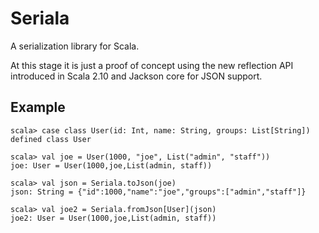Seriala
=======

A serialization library for Scala.

At this stage it is just a proof of concept using the new reflection API
introduced in Scala 2.10 and Jackson core for JSON support.

Example
-------

    scala> case class User(id: Int, name: String, groups: List[String])
    defined class User
    
    scala> val joe = User(1000, "joe", List("admin", "staff"))
    joe: User = User(1000,joe,List(admin, staff))
    
    scala> val json = Seriala.toJson(joe)
    json: String = {"id":1000,"name":"joe","groups":["admin","staff"]}
    
    scala> val joe2 = Seriala.fromJson[User](json)
    joe2: User = User(1000,joe,List(admin, staff))
